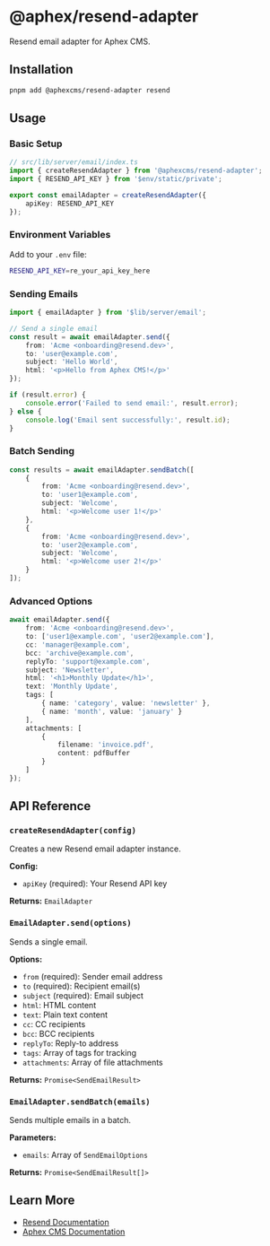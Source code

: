 # @aphex/resend-adapter

Resend email adapter for Aphex CMS.

## Installation

```bash
pnpm add @aphexcms/resend-adapter resend
```

## Usage

### Basic Setup

```typescript
// src/lib/server/email/index.ts
import { createResendAdapter } from '@aphexcms/resend-adapter';
import { RESEND_API_KEY } from '$env/static/private';

export const emailAdapter = createResendAdapter({
	apiKey: RESEND_API_KEY
});
```

### Environment Variables

Add to your `.env` file:

```bash
RESEND_API_KEY=re_your_api_key_here
```

### Sending Emails

```typescript
import { emailAdapter } from '$lib/server/email';

// Send a single email
const result = await emailAdapter.send({
	from: 'Acme <onboarding@resend.dev>',
	to: 'user@example.com',
	subject: 'Hello World',
	html: '<p>Hello from Aphex CMS!</p>'
});

if (result.error) {
	console.error('Failed to send email:', result.error);
} else {
	console.log('Email sent successfully:', result.id);
}
```

### Batch Sending

```typescript
const results = await emailAdapter.sendBatch([
	{
		from: 'Acme <onboarding@resend.dev>',
		to: 'user1@example.com',
		subject: 'Welcome',
		html: '<p>Welcome user 1!</p>'
	},
	{
		from: 'Acme <onboarding@resend.dev>',
		to: 'user2@example.com',
		subject: 'Welcome',
		html: '<p>Welcome user 2!</p>'
	}
]);
```

### Advanced Options

```typescript
await emailAdapter.send({
	from: 'Acme <onboarding@resend.dev>',
	to: ['user1@example.com', 'user2@example.com'],
	cc: 'manager@example.com',
	bcc: 'archive@example.com',
	replyTo: 'support@example.com',
	subject: 'Newsletter',
	html: '<h1>Monthly Update</h1>',
	text: 'Monthly Update',
	tags: [
		{ name: 'category', value: 'newsletter' },
		{ name: 'month', value: 'january' }
	],
	attachments: [
		{
			filename: 'invoice.pdf',
			content: pdfBuffer
		}
	]
});
```

## API Reference

### `createResendAdapter(config)`

Creates a new Resend email adapter instance.

**Config:**

- `apiKey` (required): Your Resend API key

**Returns:** `EmailAdapter`

### `EmailAdapter.send(options)`

Sends a single email.

**Options:**

- `from` (required): Sender email address
- `to` (required): Recipient email(s)
- `subject` (required): Email subject
- `html`: HTML content
- `text`: Plain text content
- `cc`: CC recipients
- `bcc`: BCC recipients
- `replyTo`: Reply-to address
- `tags`: Array of tags for tracking
- `attachments`: Array of file attachments

**Returns:** `Promise<SendEmailResult>`

### `EmailAdapter.sendBatch(emails)`

Sends multiple emails in a batch.

**Parameters:**

- `emails`: Array of `SendEmailOptions`

**Returns:** `Promise<SendEmailResult[]>`

## Learn More

- [Resend Documentation](https://resend.com/docs)
- [Aphex CMS Documentation](../../README.md)
